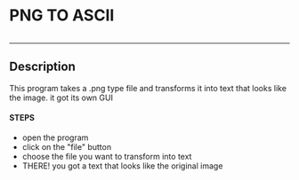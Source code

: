 #  PNG TO ASCII

![]()



---

## Description

This program takes a .png type file and transforms it into text that looks
like the image. it got its own GUI

#### STEPS

- open the program
- click on the "file" button
- choose the file you want to transform into text
- THERE! you got a text that looks like the original image
